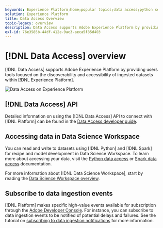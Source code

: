 ```yaml
---
keywords: Experience Platform;home;popular topics;data access;python sdk;spark sdk;data access api
solution: Experience Platform
title: Data Access Overview
topic-legacy: overview
description: Data Access supports Adobe Experience Platform by providing users tools focused on the discoverability and accessibility of ingested Platform datasets.
exl-id: 76e3585b-44df-412e-9ac3-aeca5f85d403
---
```

# [!DNL Data Access] overview

[!DNL Data Access] supports Adobe Experience Platform by providing users tools focused on the discoverability and accessibility of ingested datasets within [!DNL Experience Platform].

![Data Access on Experience Platform](images/Data_Access_Experience_Platform.png)

## [!DNL Data Access] API

Detailed information on using the [!DNL Data Access] API to connect with [!DNL Platform] can be found in the [Data Access developer guide](api.md).

## Accessing data in Data Science Workspace

You can read and write to datasets using [!DNL Python] and [!DNL Spark] for recipe and model development in Data Science Workspace. To learn more about accessing your data, visit the [Python data access](../data-science-workspace/authoring/python.md) or [Spark data access](../data-science-workspace/authoring/spark.md) documentation.

For more information about [!DNL Data Science Workspace], start by reading the [Data Science Workspace overview](../data-science-workspace/home.md).

## Subscribe to data ingestion events

[!DNL Platform] makes specific high-value events available for subscription through the [Adobe Developer Console](https://www.adobe.com/go/devs_console_ui). For instance, you can subscribe to data ingestion events to be notified of potential delays and failures. See the tutorial on [subscribing to data ingestion notifications](../ingestion/quality/subscribe-events.md) for more information.
